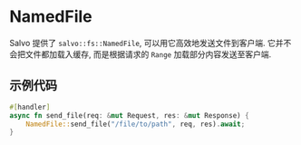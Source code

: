 # NamedFile

Salvo 提供了 ```salvo::fs::NamedFile```, 可以用它高效地发送文件到客户端. 它并不会把文件都加载入缓存, 而是根据请求的 `Range` 加载部分内容发送至客户端.

## 示例代码

```rust
#[handler]
async fn send_file(req: &mut Request, res: &mut Response) {
    NamedFile::send_file("/file/to/path", req, res).await;
}
```

